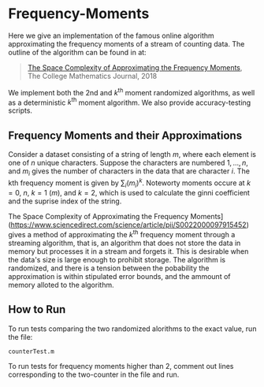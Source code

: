 # Frequency-Moments
Here we give an implementation of the famous online algorithm approximating the frequency moments of a stream of counting data. The outline of the algorithm can be found in at: 

> [The Space Complexity of Approximating the Frequency Moments](https://www.sciencedirect.com/science/article/pii/S0022000097915452), The College Mathematics Journal, 2018

We implement both the 2nd and $k^\text{th}$ moment randomized algorithms, as well as a deterministic $k^\text{th}$ moment algorithm. We also provide accuracy-testing scripts.

## Frequency Moments and their Approximations
Consider a dataset consisting of a string of length $m$, where each element is one of $n$ unique characters. Suppose the characters are numbered $1,...,n$, and $m_i$ gives the number of characters in the data that are character $i$. The kth frequency moment is given by $\sum_i (m_i)^k$. Noteworty moments occure at $k=0$, $n$, $k=1$ ($m$), and $k=2$, which is used to calculate the ginni coefficient and the suprise index of the string.

The Space Complexity of Approximating the Frequency Moments](https://www.sciencedirect.com/science/article/pii/S0022000097915452) gives a method of approximating the $k^\text{th}$ frequency moment through a streaming algorithm, that is, an algorithm that does not store the data in memory but processes it in a stream and forgets it. This is desirable when the data's size is large enough to prohibit storage. The algorithm is randomized, and there is a tension between the pobability the approximation is within stipulated error bounds, and the ammount of memory alloted to the algorithm.

## How to Run
To run tests comparing the two randomized alorithms to the exact value, run the file:
```
counterTest.m
```
To run tests for frequency moments higher than 2, comment out lines corresponding to the two-counter in the file and run.
